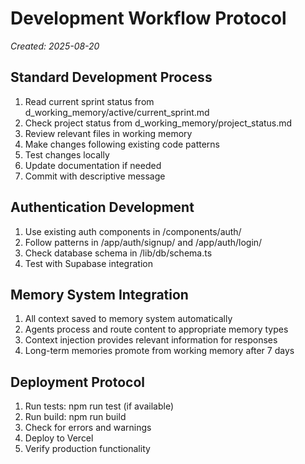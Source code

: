 # Development Workflow Protocol
*Created: 2025-08-20*

## Standard Development Process
1. Read current sprint status from d_working_memory/active/current_sprint.md
2. Check project status from d_working_memory/project_status.md
3. Review relevant files in working memory
4. Make changes following existing code patterns
5. Test changes locally
6. Update documentation if needed
7. Commit with descriptive message

## Authentication Development
1. Use existing auth components in /components/auth/
2. Follow patterns in /app/auth/signup/ and /app/auth/login/
3. Check database schema in /lib/db/schema.ts
4. Test with Supabase integration

## Memory System Integration
1. All context saved to memory system automatically
2. Agents process and route content to appropriate memory types
3. Context injection provides relevant information for responses
4. Long-term memories promote from working memory after 7 days

## Deployment Protocol
1. Run tests: npm run test (if available)
2. Run build: npm run build
3. Check for errors and warnings
4. Deploy to Vercel
5. Verify production functionality

